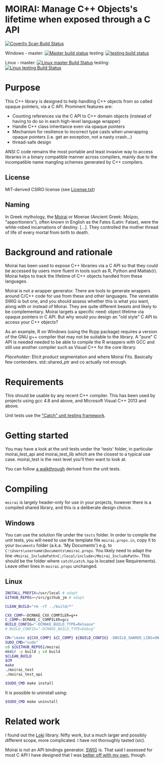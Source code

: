 ﻿MOIRAI: Manage C++ Objects's lifetime when exposed through a C API
=====================================================

<a href="https://scan.coverity.com/projects/csiro-hydroinformatics-moirai">
  <img alt="Coverity Scan Build Status"
       src="https://scan.coverity.com/projects/27474/badge.svg"/>
</a>

Windows - master: [![Master build status](https://ci.appveyor.com/api/projects/status/8fobpshmwrmt3vmd/branch/master?svg=true)](https://ci.appveyor.com/project/jmp75/moirai/branch/master) testing: [![testing build status](https://ci.appveyor.com/api/projects/status/8fobpshmwrmt3vmd/branch/testing?svg=true)](https://ci.appveyor.com/project/jmp75/moirai/branch/testing)

Linux - master: [![Linux master Build Status](https://travis-ci.org/csiro-hydroinformatics/moirai.svg?branch=master "Linux master Build Status")](https://travis-ci.org/csiro-hydroinformatics/moirai/builds) testing: [![Linux testing Build Status](https://travis-ci.org/csiro-hydroinformatics/moirai.svg?branch=testing "Linux testing Build Status")](https://travis-ci.org/csiro-hydroinformatics/moirai/builds)

# Purpose

This C++ library is designed to help handling C++ objects from so called opaque pointers, via a C API. Prominent features are:

* Counting references via the C API to C++ domain objects (instead of having to do so in each high-level language wrapper)
* Handle C++ class inheritance even via opaque pointers
* Mechanism for resilience to incorrect type casts when unwrapping opaque pointers (i.e. get an exception, not a nasty crash...)
* thread-safe design

ANSI C code remains the most portable and least invasive way to access libraries in a binary compatible manner across compilers, mainly due to the incompatible name mangling schemes generated by C++ compilers. 

## License

MIT-derived CSIRO license (see [License.txt](./LICENSE.txt))

## Naming

In Greek mythology, the [Moirai](https://en.wikipedia.org/wiki/Moirai) or Moerae (Ancient Greek: Μοῖραι, "apportioners"), often known in English as the Fates (Latin: Fatae), were the white-robed incarnations of destiny. [...]. They controlled the mother thread of life of every mortal from birth to death.

# Background and rationale

Moirai has been used to expose C++ libraries via a C API so that they could be accessed by users more fluent in tools such as R, Python and Matlab(r). Moirai helps to track the lifetime of C++ objects handled from these languages. 

Moirai is not a wrapper generator. There are tools to generate wrappers around C/C++ code for use from these and other languages. The venerable SWIG is but one, and you should assess whether this is what you want, along with or instead of Moirai. They are quite different beasts and likely to be complementary. Moirai targets a specific need: object lifetime via opaque pointers in C API. But why would you design an "old style" C API to access your C++ objects?

As an example, R on Windows (using the Rcpp package) requires a version of the GNU g++ compiler that may not be suitable to the library. A "pure" C API is needed needed to be able to compile the R wrappers with GCC and still use another compiler such as Visual C++ for the core library.

_Placeholder_: Elicit product segmentation and where Moirai Fits. Basically few contenders. std::shared_ptr and co actually not enough.

# Requirements

This should be usable by any recent C++ compiler. This has been used by projects using gcc 4.8 and above, and Microsoft Visual C++ 2013 and above.

Unit tests use the ["Catch" unit testing framework](https://github.com/philsquared/Catch).

# Getting started

You may have a look at the unit tests under the 'tests' folder, in particular moirai_test_api and moirai_test_lib which are the closest to a typical use case. moirai_test is the next level you'll then want to look at.

You can follow [a walkthrough](./doc/Walkthrough.md) derived from the unit tests.

# Compiling

`moirai` is largely header-only for use in your projects, however there is a compiled shared library, and this is a deliberate design choice.

## Windows

You can use the solution file under the `tests` folder. In order to compile the unit tests, you will need to use the template file `moirai.props.in`, copy it to your `Documents` folder (a.k.a. 'My Documents') e.g. to `C:\Users\username\Documents\moirai.props`. You likely need to adapt the line `<Moirai_IncludePath>C:/local/include</Moirai_IncludePath>`. This should be the folder where `catch\catch.hpp` is located (see Requirements). Leave other lines in `moirai.props` unchanged.

## Linux

```sh
INSTALL_PREFIX=/usr/local # adapt
GITHUB_REPOS=~/src/github_jm # adapt

CLEAN_BUILD="rm -rf ../build/*"

CXX_COMP=-DCMAKE_CXX_COMPILER=g++
C_COMP=-DCMAKE_C_COMPILER=gcc
BUILD_CONFIG="-DCMAKE_BUILD_TYPE=Release"
# BUILD_CONFIG="-DCMAKE_BUILD_TYPE=Debug"

CM="cmake ${CXX_COMP} ${C_COMP} ${BUILD_CONFIG} -DBUILD_SHARED_LIBS=ON .."
SUDO_CMD="sudo"
cd ${GITHUB_REPOS}/moirai
mkdir -p build ; cd build
$CLEAN_BUILD
$CM
make
./moirai_test
./moirai_test_api

$SUDO_CMD make install
```

It is possible to uninstall using:

```sh
$SUDO_CMD make uninstall
```

# Related work

I found out the [Loki](http://loki-lib.sourceforge.net/html/main.html) library. Nifty work, but a much larger and possibly different scope, more complicated. I have not thoroughly tasted (sic).

Moirai is not an API bindings generator. [SWIG](http://swig.org) is. That said I assessed for most C API I have designed that I was [better off with my own](https://github.com/csiro-hydroinformatics/c-api-wrapper-generation), though.

